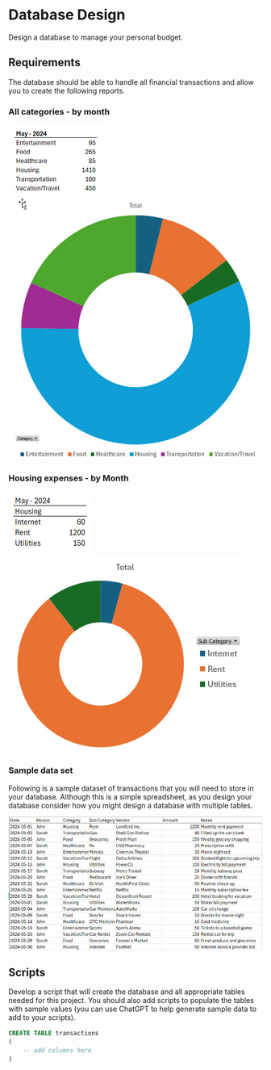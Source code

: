 # Database Design

Design a database to manage your personal budget.

## Requirements

The database should be able to handle all financial transactions and allow you to create the following reports.

### All categories - by month

![Categories Summary](images/categories-summary.jpg "Categories Summary")
![Categories Pie](images/categories-pie.jpg "Categories Pie")

### Housing expenses - by Month

![Housing by month](images/housing-subcategories.jpg "Housing Subcategories")
![Housing by month Pie](images/housing-subcategories-pie.jpg "Housing by month Pie")

### Sample data set

Following is a sample dataset of transactions that you will need to store in your database. Although this is a simple spreadsheet, as you design your database consider how you might design a database with multiple tables.

![Dataset](images/sample-dataset.jpg "Sample Dataset")

## Scripts

Develop a script that will create the database and all appropriate tables needed for this project. You should also add scripts to populate the tables with sample values (you can use ChatGPT to help generate sample data to add to your scripts).

```sql
CREATE TABLE transactions
(
    -- add columns here
)
```
